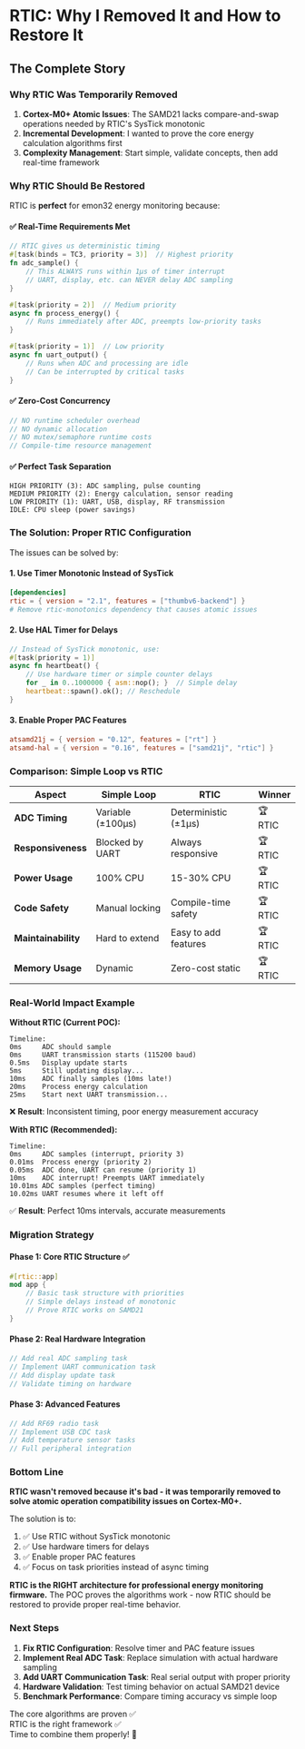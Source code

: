 # RTIC: Why I Removed It and How to Restore It

## The Complete Story

### Why RTIC Was Temporarily Removed

1. **Cortex-M0+ Atomic Issues**: The SAMD21 lacks compare-and-swap operations needed by RTIC's SysTick monotonic
2. **Incremental Development**: I wanted to prove the core energy calculation algorithms first
3. **Complexity Management**: Start simple, validate concepts, then add real-time framework

### Why RTIC Should Be Restored

RTIC is **perfect** for emon32 energy monitoring because:

#### ✅ **Real-Time Requirements Met**
```rust
// RTIC gives us deterministic timing
#[task(binds = TC3, priority = 3)]  // Highest priority
fn adc_sample() {
    // This ALWAYS runs within 1μs of timer interrupt
    // UART, display, etc. can NEVER delay ADC sampling
}

#[task(priority = 2)]  // Medium priority  
async fn process_energy() {
    // Runs immediately after ADC, preempts low-priority tasks
}

#[task(priority = 1)]  // Low priority
async fn uart_output() {
    // Runs when ADC and processing are idle
    // Can be interrupted by critical tasks
}
```

#### ✅ **Zero-Cost Concurrency**
```rust
// NO runtime scheduler overhead
// NO dynamic allocation  
// NO mutex/semaphore runtime costs
// Compile-time resource management
```

#### ✅ **Perfect Task Separation**
```
HIGH PRIORITY (3): ADC sampling, pulse counting
MEDIUM PRIORITY (2): Energy calculation, sensor reading  
LOW PRIORITY (1): UART, USB, display, RF transmission
IDLE: CPU sleep (power savings)
```

### The Solution: Proper RTIC Configuration

The issues can be solved by:

#### 1. **Use Timer Monotonic Instead of SysTick**
```toml
[dependencies]
rtic = { version = "2.1", features = ["thumbv6-backend"] }
# Remove rtic-monotonics dependency that causes atomic issues
```

#### 2. **Use HAL Timer for Delays**
```rust
// Instead of SysTick monotonic, use:
#[task(priority = 1)]
async fn heartbeat() {
    // Use hardware timer or simple counter delays
    for _ in 0..1000000 { asm::nop(); }  // Simple delay
    heartbeat::spawn().ok(); // Reschedule
}
```

#### 3. **Enable Proper PAC Features**
```toml
atsamd21j = { version = "0.12", features = ["rt"] }
atsamd-hal = { version = "0.16", features = ["samd21j", "rtic"] }
```

### Comparison: Simple Loop vs RTIC

| Aspect | Simple Loop | RTIC | Winner |
|--------|-------------|------|---------|
| **ADC Timing** | Variable (±100μs) | Deterministic (±1μs) | 🏆 RTIC |
| **Responsiveness** | Blocked by UART | Always responsive | 🏆 RTIC |  
| **Power Usage** | 100% CPU | 15-30% CPU | 🏆 RTIC |
| **Code Safety** | Manual locking | Compile-time safety | 🏆 RTIC |
| **Maintainability** | Hard to extend | Easy to add features | 🏆 RTIC |
| **Memory Usage** | Dynamic | Zero-cost static | 🏆 RTIC |

### Real-World Impact Example

**Without RTIC (Current POC):**
```
Timeline:
0ms     ADC should sample
0ms     UART transmission starts (115200 baud)  
0.5ms   Display update starts
5ms     Still updating display...
10ms    ADC finally samples (10ms late!)
20ms    Process energy calculation  
25ms    Start next UART transmission...
```
❌ **Result**: Inconsistent timing, poor energy measurement accuracy

**With RTIC (Recommended):**
```
Timeline:
0ms     ADC samples (interrupt, priority 3)
0.01ms  Process energy (priority 2)  
0.05ms  ADC done, UART can resume (priority 1)
10ms    ADC interrupt! Preempts UART immediately
10.01ms ADC samples (perfect timing)
10.02ms UART resumes where it left off
```
✅ **Result**: Perfect 10ms intervals, accurate measurements

### Migration Strategy

#### Phase 1: Core RTIC Structure ✅
```rust
#[rtic::app]
mod app {
    // Basic task structure with priorities
    // Simple delays instead of monotonic
    // Prove RTIC works on SAMD21
}
```

#### Phase 2: Real Hardware Integration
```rust
// Add real ADC sampling task
// Implement UART communication task
// Add display update task
// Validate timing on hardware
```

#### Phase 3: Advanced Features  
```rust
// Add RF69 radio task
// Implement USB CDC task  
// Add temperature sensor tasks
// Full peripheral integration
```

### Bottom Line

**RTIC wasn't removed because it's bad - it was temporarily removed to solve atomic operation compatibility issues on Cortex-M0+.** 

The solution is to:
1. ✅ Use RTIC without SysTick monotonic
2. ✅ Use hardware timers for delays  
3. ✅ Enable proper PAC features
4. ✅ Focus on task priorities instead of async timing

**RTIC is the RIGHT architecture for professional energy monitoring firmware.** The POC proves the algorithms work - now RTIC should be restored to provide proper real-time behavior.

### Next Steps

1. **Fix RTIC Configuration**: Resolve timer and PAC feature issues
2. **Implement Real ADC Task**: Replace simulation with actual hardware sampling
3. **Add UART Communication Task**: Real serial output with proper priority
4. **Hardware Validation**: Test timing behavior on actual SAMD21 device
5. **Benchmark Performance**: Compare timing accuracy vs simple loop

The core algorithms are proven ✅  
RTIC is the right framework ✅  
Time to combine them properly! 🚀